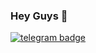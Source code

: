 ### Hey Guys 🙂
[![telegram badge](https://img.shields.io/badge/Aadhi-30302f?style=flat&logo=telegram)](https://t.me/Aadhi011)

<!-- ![Hits](https://hits.seeyoufarm.com/api/count/incr/badge.svg?url=https://telegram.me/Aadhi011)

- 🛩 Instrested in Coding 😁
- 📚 Still Studiying..😄
- ⚡ fact: I am Noob😌
- 🔭 I’m currently studying ...
- 🌱 I’m currently wasting time ...
- 👯 I’m looking to collaborate nothing ...
- 💬 Don't ask me nothing...
- 📫 How to reach me: Telegram - [@Aadhi011](https://telegram.me/Aadhi011)

![Github Stats](https://github-readme-stats.vercel.app/api?username=Aadhi000&show_icons=true&include_all_commits=true&cache_seconds=86400&theme=radica)
<br>
    
```
Please Don't Judge Me By Anything...😔
```

